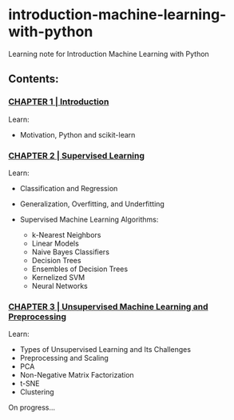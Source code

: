 # introduction-machine-learning-with-python
 Learning note for Introduction Machine Learning with Python
 
 ## Contents:
 
 ### [CHAPTER 1 | Introduction](https://github.com/agusrichard/introduction-machine-learning-with-python/tree/master/Chapter1)

Learn: 

- Motivation, Python and scikit-learn

### [CHAPTER 2 | Supervised Learning](https://github.com/agusrichard/introduction-machine-learning-with-python/tree/master/Chapter2)

Learn:

- Classification and Regression
- Generalization, Overfitting, and Underfitting
- Supervised Machine Learning Algorithms:

  - k-Nearest Neighbors
  - Linear Models
  - Naive Bayes Classifiers
  - Decision Trees
  - Ensembles of Decision Trees
  - Kernelized SVM
  - Neural Networks

### [CHAPTER 3 | Unsupervised Machine Learning and Preprocessing](https://github.com/agusrichard/introduction-machine-learning-with-python/tree/master/Chapter3)

Learn:
 - Types of Unsupervised Learning and Its Challenges
 - Preprocessing and Scaling
 - PCA
 - Non-Negative Matrix Factorization
 - t-SNE
 - Clustering

On progress...
